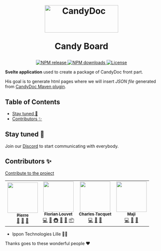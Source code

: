 <h1 align="center">
  <picture>
    <source media="(prefers-color-scheme: dark)" width="242" height="90" alt="CandyDoc logo" srcset="https://user-images.githubusercontent.com/22562938/170952295-d5634b7d-54bf-4beb-a105-50123b29a15b.png">
    <source media="(prefers-color-scheme: light)"width="242" height="90" alt="CandyDoc logo" srcset="https://user-images.githubusercontent.com/22562938/170952293-a3d745d2-c61d-4094-82dd-0e04ea3e0efb.png">
    <img alt="CandyDoc" width="150" src="https://user-images.githubusercontent.com/22562938/170954304-420d51b3-f499-4201-945a-df2dd105e8f6.png">
  </picture>
  <p>Candy Board</p>
</h1>

<p align="center">
  <a href="https://www.npmjs.com/package/@candy-doc/board" alt="NPM package">
    <img src="https://flat.badgen.net/npm/v/@candy-doc/board" alt="NPM release">
  </a>
  <a href="https://www.npmjs.com/package/@candy-doc/board">
    <img src="https://flat.badgen.net/npm/dt/@candy-doc/board" alt="NPM downloads">
  </a>
  <a href="https://github.com/Candy-Doc/candy-board/blob/main/LICENSE" alt="License">
    <img src="https://flat.badgen.net/badge/license/GPL3/blue" alt="License">
  </a>
</p>
  
**Svelte application** used to create a package of CandyDoc front part.

His goal is to generate html pages where we will insert _JSON file_ generated from [CandyDoc Maven plugin](https://github.com/Candy-Doc/candy-doc-maven-plugin).

<!-- START doctoc generated TOC please keep comment here to allow auto update -->
<!-- DON'T EDIT THIS SECTION, INSTEAD RE-RUN doctoc TO UPDATE -->
## Table of Contents

- [Stay tuned 👀](#stay-tuned-)
- [Contributors ✨](#contributors-)

<!-- END doctoc generated TOC please keep comment here to allow auto update -->

## Stay tuned 👀

Join our [Discord](https://discord.gg/CxwdeKjtcT) to start communicating with everybody.

## Contributors ✨

[Contribute to the project](./CONTRIBUTING.md)

<!-- ALL-CONTRIBUTORS-LIST:START - Do not remove or modify this section -->
<!-- prettier-ignore-start -->
<!-- markdownlint-disable -->
<table>
  <tr>
    <td align="center"><a href="https://github.com/Michiels96"><img src="https://avatars.githubusercontent.com/u/62119206?v=4?s=100" width="100px;" alt=""/><br /><sub><b>Pierre</b></sub></a><br /><a href="#maintenance-Michiels96" title="Maintenance">🚧</a> <a href="https://github.com/Candy-Doc/candy-board/pulls?q=is%3Apr+reviewed-by%3AMichiels96" title="Reviewed Pull Requests">👀</a> <a href="https://github.com/Candy-Doc/candy-board/commits?author=Michiels96" title="Documentation">📖</a></td>
    <td align="center"><a href="https://github.com/Tifloz"><img src="https://avatars.githubusercontent.com/u/32623039?v=4?s=100" width="100px;" alt=""/><br /><sub><b>Florian Louvet</b></sub></a><br /><a href="https://github.com/Candy-Doc/candy-board/commits?author=Tifloz" title="Code">💻</a> <a href="https://github.com/Candy-Doc/candy-board/commits?author=Tifloz" title="Documentation">📖</a> <a href="#infra-Tifloz" title="Infrastructure (Hosting, Build-Tools, etc)">🚇</a> <a href="#maintenance-Tifloz" title="Maintenance">🚧</a> <a href="https://github.com/Candy-Doc/candy-board/pulls?q=is%3Apr+reviewed-by%3ATifloz" title="Reviewed Pull Requests">👀</a> <a href="#platform-Tifloz" title="Packaging/porting to new platform">📦</a></td>
    <td align="center"><a href="https://ctacquet.com/"><img src="https://avatars.githubusercontent.com/u/22562938?v=4?s=100" width="100px;" alt=""/><br /><sub><b>Charles Tacquet</b></sub></a><br /><a href="https://github.com/Candy-Doc/candy-board/commits?author=ctacquet" title="Code">💻</a> <a href="https://github.com/Candy-Doc/candy-board/commits?author=ctacquet" title="Documentation">📖</a> <a href="#design-ctacquet" title="Design">🎨</a></td>
    <td align="center"><a href="https://maji.kiwi/"><img src="https://avatars.githubusercontent.com/u/33150916?v=4?s=100" width="100px;" alt=""/><br /><sub><b>Maji</b></sub></a><br /><a href="https://github.com/Candy-Doc/candy-board/commits?author=M4gie" title="Code">💻</a> <a href="https://github.com/Candy-Doc/candy-board/pulls?q=is%3Apr+reviewed-by%3AM4gie" title="Reviewed Pull Requests">👀</a> <a href="#design-M4gie" title="Design">🎨</a></td>
  </tr>
</table>

<!-- markdownlint-restore -->
<!-- prettier-ignore-end -->

<!-- ALL-CONTRIBUTORS-LIST:END -->

- Ippon Technologies Lille 🧑‍💼

Thanks goes to these wonderful people ❤️

